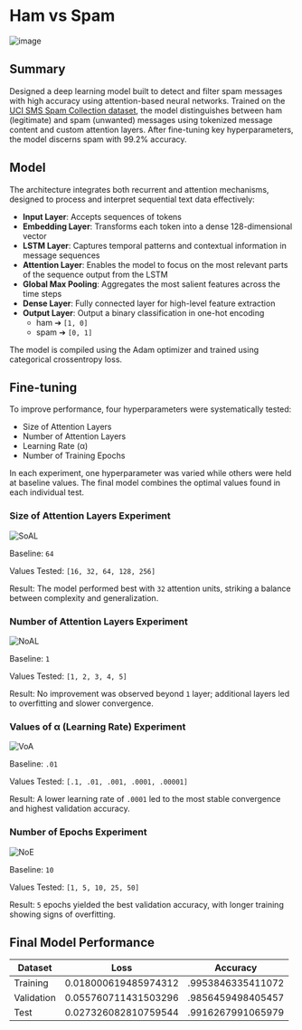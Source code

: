 # Ham vs Spam
![image](https://github.com/user-attachments/assets/0f752677-f3ff-4ff5-b3f6-321149729ee6)

## Summary
Designed a deep learning model built to detect and filter spam messages with high accuracy using attention-based neural networks. Trained on the [UCI SMS Spam Collection dataset](https://archive.ics.uci.edu/dataset/228/sms+spam+collection), the model distinguishes between ham (legitimate) and spam (unwanted) messages using tokenized message content and custom attention layers. After fine-tuning key hyperparameters, the model discerns spam with 99.2% accuracy.

## Model
The architecture integrates both recurrent and attention mechanisms, designed to process and interpret sequential text data effectively:

* **Input Layer**: Accepts sequences of tokens
* **Embedding Layer**: Transforms each token into a dense 128-dimensional vector
* **LSTM Layer**: Captures temporal patterns and contextual information in message sequences
* **Attention Layer**: Enables the model to focus on the most relevant parts of the sequence output from the LSTM
* **Global Max Pooling**: Aggregates the most salient features across the time steps
* **Dense Layer**: Fully connected layer for high-level feature extraction
* **Output Layer**: Output a binary classification in one-hot encoding
  * ham ➔ `[1, 0]`
  * spam ➔ `[0, 1]`

The model is compiled using the Adam optimizer and trained using categorical crossentropy loss.

## Fine-tuning
To improve performance, four hyperparameters were systematically tested:

* Size of Attention Layers
* Number of Attention Layers
* Learning Rate (α)
* Number of Training Epochs

In each experiment, one hyperparameter was varied while others were held at baseline values. The final model combines the optimal values found in each individual test.

### Size of Attention Layers Experiment
![SoAL](https://github.com/user-attachments/assets/c158537f-6276-472d-9bde-4791eeb15c3c)

Baseline: `64`

Values Tested: `[16, 32, 64, 128, 256]`

Result: The model performed best with `32` attention units, striking a balance between complexity and generalization.

### Number of Attention Layers Experiment
![NoAL](https://github.com/user-attachments/assets/08c17cc4-2ec2-41c7-88a9-84d97740eeca)

Baseline: `1`

Values Tested: `[1, 2, 3, 4, 5]`

Result: No improvement was observed beyond `1` layer; additional layers led to overfitting and slower convergence.

### Values of α (Learning Rate) Experiment
![VoA](https://github.com/user-attachments/assets/078ae318-e377-4a43-9abc-cedad56d02bd)

Baseline: `.01`

Values Tested: `[.1, .01, .001, .0001, .00001]`

Result: A lower learning rate of `.0001` led to the most stable convergence and highest validation accuracy.

### Number of Epochs Experiment
![NoE](https://github.com/user-attachments/assets/ad210a79-a725-431d-a2af-bb39b06341e5)

Baseline: `10`

Values Tested: `[1, 5, 10, 25, 50]`

Result: `5` epochs yielded the best validation accuracy, with longer training showing signs of overfitting.

## Final Model Performance
| Dataset     | Loss                 | Accuracy          |
| ------------| -------------------- | ----------------- |
| Training    | 0.018000619485974312 | .9953846335411072 |
| Validation  | 0.055760711431503296 | .9856459498405457 |
| Test        | 0.027326082810759544 | .9916267991065979 |
